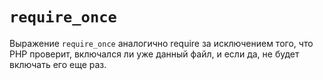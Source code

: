 # `require_once`

Выражение `require_once` аналогично require за исключением того, что PHP проверит, включался ли уже данный файл, и если да, не будет включать его еще раз.